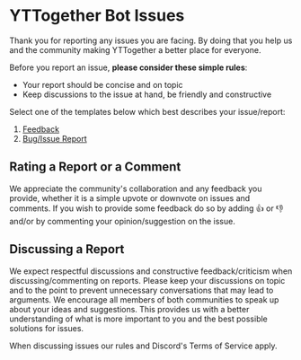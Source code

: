 # YTTogether Bot Issues 

Thank you for reporting any issues you are facing. By doing that you help us and the community making YTTogether a better place for everyone.

Before you report an issue, **please consider these simple rules**:

- Your report should be concise and on topic
- Keep discussions to the issue at hand, be friendly and constructive

Select one of the templates below which best describes your issue/report:

1. [Feedback](https://github.com/top-gg/issues/issues/new?template=ISSUE_TEMPLATE.md)
2. [Bug/Issue Report](https://github.com/top-gg/issues/issues/new?template=BUG_TEMPLATE.md)

## Rating a Report or a Comment

We appreciate the community's collaboration and any feedback you provide, whether it is a simple upvote or downvote on issues and comments.
If you wish to provide some feedback do so by adding :thumbsup: or :thumbsdown: and/or by commenting your opinion/suggestion on the issue.

## Discussing a Report

We expect respectful discussions and constructive feedback/criticism when discussing/commenting on reports. Please keep your discussions on topic and to the point to prevent unnecessary conversations that may lead to arguments.
We encourage all members of both communities to speak up about your ideas and suggestions. This provides us with a better understanding of what is more important to you and the best possible solutions for issues.

When discussing issues our rules and Discord's Terms of Service apply.

